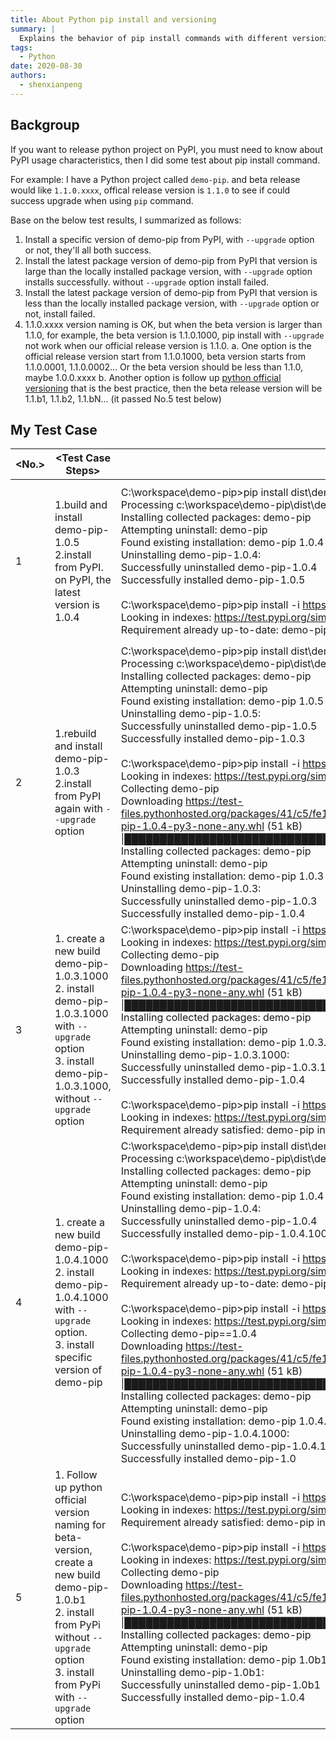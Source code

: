 ```yaml
---
title: About Python pip install and versioning
summary: |
  Explains the behavior of pip install commands with different versioning schemes, including how to handle beta versions and the implications of using `--upgrade` with specific version numbers.
tags:
  - Python
date: 2020-08-30
authors:
  - shenxianpeng
---
```


## Backgroup

If you want to release python project on PyPI, you must need to know about PyPI usage characteristics, then I did some test about pip install command.

For example: I have a Python project called `demo-pip`. and beta release would like `1.1.0.xxxx`, offical release version is `1.1.0` to see if could success upgrade when using `pip` command.

Base on the below test results, I summarized as follows:

1.	Install a specific version of demo-pip from PyPI, with `--upgrade` option or not, they'll all both success.
2.	Install the latest package version of demo-pip from PyPI that version is large than the locally installed package version, with `--upgrade` option installs successfully. without `--upgrade` option install failed.
3.	Install the latest package version of demo-pip from PyPI that version is less than the locally installed package version, with `--upgrade` option or not, install failed.
4.	1.1.0.xxxx version naming is OK, but when the beta version is larger than 1.1.0, for example, the beta version is 1.1.0.1000, pip install with `--upgrade` not work when our official release version is 1.1.0.
  a.	One option is the official release version start from 1.1.0.1000, beta version starts from 1.1.0.0001, 1.1.0.0002… Or the beta version should be less than 1.1.0, maybe 1.0.0.xxxx
  b.	Another option is follow up [python official versioning](https://www.python.org/dev/peps/pep-0440/) that is the best practice, then the beta release version will be 1.1.b1, 1.1.b2, 1.1.bN… (it passed No.5 test below)

## My Test Case

| \<No.\> 	| \<Test Case Steps\> 	| \<Test Output\> 	| \<Test Results\> 	|
|---|---|---|---|
| 1 	| 1.build and install demo-pip-1.0.5<br>2.install from PyPI. on PyPI, the latest version is 1.0.4 	| C:\workspace\demo-pip>pip install dist\demo-pip-1.0.5-py3-none-any.whl<br>Processing c:\workspace\demo-pip\dist\demo-pip-1.0.5-py3-none-any.whl<br>Installing collected packages: demo-pip<br>  Attempting uninstall: demo-pip<br>    Found existing installation: demo-pip 1.0.4<br>    Uninstalling demo-pip-1.0.4:<br>      Successfully uninstalled demo-pip-1.0.4<br>Successfully installed demo-pip-1.0.5<br> <br>C:\workspace\demo-pip>pip install -i https://test.pypi.org/simple/ --upgrade demo-pip<br>Looking in indexes: https://test.pypi.org/simple/<br>Requirement already up-to-date: demo-pip in c:\program files\python38\lib\site-packages (1.0.5) 	| install with `--upgrade` option failed when the installed version number is less than the current version number 	|
| 2 	| 1.rebuild and install demo-pip-1.0.3<br>2.install from PyPI again with `--upgrade` option 	| C:\workspace\demo-pip>pip install dist\demo-pip-1.0.3-py3-none-any.whl<br>Processing c:\workspace\demo-pip\dist\demo-pip-1.0.3-py3-none-any.whl<br>Installing collected packages: demo-pip<br>  Attempting uninstall: demo-pip<br>    Found existing installation: demo-pip 1.0.5<br>    Uninstalling demo-pip-1.0.5:<br>      Successfully uninstalled demo-pip-1.0.5<br>Successfully installed demo-pip-1.0.3<br> <br>C:\workspace\demo-pip>pip install -i https://test.pypi.org/simple/ --upgrade demo-pip<br>Looking in indexes: https://test.pypi.org/simple/<br>Collecting demo-pip<br>  Downloading https://test-files.pythonhosted.org/packages/41/c5/fe16fdc482927b2831c36f96d6e5a1c5b7a2a676ddc4c00c67a9ccf644e9/demo-pip-1.0.4-py3-none-any.whl (51 kB)<br>     \|████████████████████████████████\| 51 kB 362 kB/s<br>Installing collected packages: demo-pip<br>  Attempting uninstall: demo-pip<br>    Found existing installation: demo-pip 1.0.3<br>    Uninstalling demo-pip-1.0.3:<br>      Successfully uninstalled demo-pip-1.0.3<br>Successfully installed demo-pip-1.0.4 	| install with `--upgrade` option success from PyPI when install version number is larger than the current version number 	|
| 3 	| 1. create a new build demo-pip-1.0.3.1000<br>2. install demo-pip-1.0.3.1000 with `--upgrade` option<br>3. install demo-pip-1.0.3.1000, without `--upgrade` option 	| C:\workspace\demo-pip>pip install -i https://test.pypi.org/simple/ --upgrade demo-pip<br>Looking in indexes: https://test.pypi.org/simple/<br>Collecting demo-pip<br>  Downloading https://test-files.pythonhosted.org/packages/41/c5/fe16fdc482927b2831c36f96d6e5a1c5b7a2a676ddc4c00c67a9ccf644e9/demo-pip-1.0.4-py3-none-any.whl (51 kB)<br>     \|████████████████████████████████\| 51 kB 83 kB/s<br>Installing collected packages: demo-pip<br>  Attempting uninstall: demo-pip<br>    Found existing installation: demo-pip 1.0.3.1000<br>    Uninstalling demo-pip-1.0.3.1000:<br>      Successfully uninstalled demo-pip-1.0.3.1000<br>Successfully installed demo-pip-1.0.4<br> <br>C:\workspace\demo-pip>pip install -i https://test.pypi.org/simple/ demo-pip<br>Looking in indexes: https://test.pypi.org/simple/<br>Requirement already satisfied: demo-pip in c:\program files\python38\lib\site-packages (1.0.3.1000) 	| 1. install with `--upgrade` option success<br> 2. install without `--upgrade` option failed 	|
| 4 	| 1. create a new build demo-pip-1.0.4.1000<br>2. install demo-pip-1.0.4.1000 with `--upgrade` option.<br>3. install specific version of demo-pip 	| C:\workspace\demo-pip>pip install dist\demo-pip-1.0.4.1000-py3-none-any.whl<br>Processing c:\workspace\demo-pip\dist\demo-pip-1.0.4.1000-py3-none-any.whl<br>Installing collected packages: demo-pip<br>  Attempting uninstall: demo-pip<br>    Found existing installation: demo-pip 1.0.4<br>    Uninstalling demo-pip-1.0.4:<br>      Successfully uninstalled demo-pip-1.0.4<br>Successfully installed demo-pip-1.0.4.1000<br> <br>C:\workspace\demo-pip>pip install -i https://test.pypi.org/simple/ --upgrade demo-pip<br>Looking in indexes: https://test.pypi.org/simple/<br>Requirement already up-to-date: demo-pip in c:\program files\python38\lib\site-packages (1.0.4.1000)<br> <br>C:\workspace\demo-pip>pip install -i https://test.pypi.org/simple/  demo-pip==1.0.4<br>Looking in indexes: https://test.pypi.org/simple/<br>Collecting demo-pip==1.0.4<br>  Downloading https://test-files.pythonhosted.org/packages/41/c5/fe16fdc482927b2831c36f96d6e5a1c5b7a2a676ddc4c00c67a9ccf644e9/demo-pip-1.0.4-py3-none-any.whl (51 kB)<br>     \|████████████████████████████████\| 51 kB 362 kB/s<br>Installing collected packages: demo-pip<br>  Attempting uninstall: demo-pip<br>    Found existing installation: demo-pip 1.0.4.1000<br>    Uninstalling demo-pip-1.0.4.1000:<br>      Successfully uninstalled demo-pip-1.0.4.1000<br>Successfully installed demo-pip-1.0 	| Install failed when the install version number is less than the currently installed version number<br> <br>if install a specific version of demo-pip with `--upgrade` option or not. will both works. 	|
| 5 	| 1. Follow up python official version naming for beta-version, create a new build demo-pip-1.0.b1<br>2. install from PyPi without `--upgrade` option<br>3. install from PyPi with `--upgrade` option 	| C:\workspace\demo-pip>pip install -i https://test.pypi.org/simple/ demo-pip<br>Looking in indexes: https://test.pypi.org/simple/<br>Requirement already satisfied: demo-pip in c:\program files\python38\lib\site-packages (1.0b1)<br> <br>C:\workspace\demo-pip>pip install -i https://test.pypi.org/simple/ --upgrade demo-pip<br>Looking in indexes: https://test.pypi.org/simple/<br>Collecting demo-pip<br>  Downloading https://test-files.pythonhosted.org/packages/41/c5/fe16fdc482927b2831c36f96d6e5a1c5b7a2a676ddc4c00c67a9ccf644e9/demo-pip-1.0.4-py3-none-any.whl (51 kB)<br>     \|████████████████████████████████\| 51 kB 362 kB/s<br>Installing collected packages: demo-pip<br>  Attempting uninstall: demo-pip<br>    Found existing installation: demo-pip 1.0b1<br>    Uninstalling demo-pip-1.0b1:<br>      Successfully uninstalled demo-pip-1.0b1<br>Successfully installed demo-pip-1.0.4 	| install successful with `--upgrade` option<br>so it means 1.0.b1 version number is less than 1.0.4 version 	|
